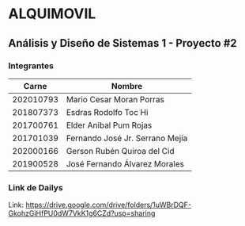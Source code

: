# ALQUIMOVIL
## Análisis y Diseño de Sistemas 1 - Proyecto #2

### Integrantes
|Carne | Nombre |
|-----|-----|
|202010793 | Mario Cesar Moran Porras |
|201807373 | Esdras Rodolfo Toc Hi |
|201700761 | Elder Anibal Pum Rojas |
|201701039 | Fernando José Jr. Serrano Mejía  |
|202000166 | Gerson Rubén Quiroa del Cid  |
|201900528 | José Fernando Álvarez Morales |

### Link de Dailys
Link: https://drive.google.com/drive/folders/1uWBrDQF-GkohzGiHfPU0dW7VkK1g6CZd?usp=sharing